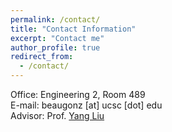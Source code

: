 ```yaml
---
permalink: /contact/
title: "Contact Information"
excerpt: "Contact me"
author_profile: true
redirect_from: 
  - /contact/
---
```


Office: Engineering 2, Room 489  
E-mail: beaugonz [at] ucsc [dot] edu  
Advisor: Prof. [Yang Liu](http://www.yliuu.com)
